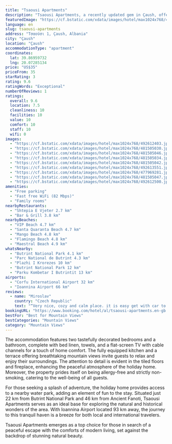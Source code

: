 ```yaml
---
title: "Tsaousi Apartments"
description: "Tsaousi Apartments, a recently updated gem in Çaush, offers travelers a serene retreat with its well-manicured garden and the charm of modern amenities."
featuredImage: "https://cf.bstatic.com/xdata/images/hotel/max1024x768/492612403.jpg?k=abb406bd34982229af39993011873e84db64521273173f79f59637f89ac00c37&o=&hp=1"
language: en
slug: tsaousi-apartments
address: "Τσαούσι 1, Çaush, Albania"
city: "Çaush"
location: "Çaush"
accommodationType: "apartment"
coordinates:
  lat: 39.86959732
  lng: 20.07285134
price: "US$35"
priceFrom: 35
starRating: 3
rating: 9.6
ratingWords: "Exceptional"
numberOfReviews: 1
ratings:
  overall: 9.6
  location: 7.5
  cleanliness: 10
  facilities: 10
  value: 10
  comfort: 10
  staff: 10
  wifi: 0
images:
  - "https://cf.bstatic.com/xdata/images/hotel/max1024x768/492612403.jpg?k=abb406bd34982229af39993011873e84db64521273173f79f59637f89ac00c37&o=&hp=1"
  - "https://cf.bstatic.com/xdata/images/hotel/max1024x768/481505030.jpg?k=e0a3faf21303289202758c10294d737ab5217181c2116ca3a11fa4f1e591f7bd&o=&hp=1"
  - "https://cf.bstatic.com/xdata/images/hotel/max1024x768/481505046.jpg?k=04022bf688355331fedc48c0a74952dfaf80620bf951ec11f05d3abd812fbfd6&o=&hp=1"
  - "https://cf.bstatic.com/xdata/images/hotel/max1024x768/481505034.jpg?k=34e44527823430e986d8f77c17120e339456c4d5d23efb90c79ccc37ac7bd708&o=&hp=1"
  - "https://cf.bstatic.com/xdata/images/hotel/max1024x768/481505042.jpg?k=5f6be33ae0ae3b57caf0c512d6859bda9a6a50853f5960c4f5ff86a5ec987d82&o=&hp=1"
  - "https://cf.bstatic.com/xdata/images/hotel/max1024x768/492613551.jpg?k=5e7be360f35f76f026223e21b168e06d7ef79957e21118c0b4cc0241b20ecdfc&o=&hp=1"
  - "https://cf.bstatic.com/xdata/images/hotel/max1024x768/477969281.jpg?k=a5b57fea9536ec772936e7214e3679517f452f992e3e3a4380ede16fee072013&o=&hp=1"
  - "https://cf.bstatic.com/xdata/images/hotel/max1024x768/481505047.jpg?k=b810eed82480e9175c1acf584d442c1eb8b97caec4af11c36fa4ab0dd768d40d&o=&hp=1"
  - "https://cf.bstatic.com/xdata/images/hotel/max1024x768/492612500.jpg?k=81b0389d707ad45b9e964df4ee40c6016136701f53f3c77c53a39ffd0c02d3d8&o=&hp=1"
amenities:
  - "Free parking"
  - "Fast free WiFi (82 Mbps)"
  - "Family rooms"
nearbyRestaurants:
  - "Shtepia E Vjeter 2.7 km"
  - "Bar & Grill 3.8 km"
nearbyBeaches:
  - "VIP Beach 4.7 km"
  - "Santa Quaranta Beach 4.7 km"
  - "Mango Beach 4.8 km"
  - "Flamingo Beach 4.8 km"
  - "Maestral Beach 4.9 km"
whatsNearby:
  - "Butrint National Park 4.1 km"
  - "Parc National de Butrint 4.3 km"
  - "Plazhi I Krorezes 10 km"
  - "Butrint National Park 12 km"
  - "Parku Kombetar I Butrintit 13 km"
airports:
  - "Corfu International Airport 32 km"
  - "Ioannina Airport 66 km"
reviews:
  - name: "Miroslav"
    country: "Czech Republic"
    text: "“Very nice, cozy and calm place. it is easy get with car to the sea. Perfect and easy communication in English. The partment is clear and suitable also for longer stay.”"
bookingURL: "https://www.booking.com/hotel/al/tsaousi-apartments.en-gb.html?aid=8035640"
bestFor: "Best for Mountain Views"
bestCategories: "Mountain Views"
category: "Mountain Views"
---
```


The accommodation features two tastefully decorated bedrooms and a bathroom, complete with bed linen, towels, and a flat-screen TV with cable channels for a touch of home comfort. The fully equipped kitchen and a terrace offering breathtaking mountain views invite guests to relax and enjoy their surroundings. The attention to detail is evident in the tiled floors and fireplace, enhancing the peaceful atmosphere of the holiday home. Moreover, the property prides itself on being allergy-free and strictly non-smoking, catering to the well-being of all guests.

For those seeking a splash of adventure, the holiday home provides access to a nearby water park, adding an element of fun to the stay. Situated just 22 km from Butrint National Park and 46 km from Ancient Fanoti, Tsaousi Apartments serves as an ideal base for exploring the natural and historical wonders of the area. With Ioannina Airport located 93 km away, the journey to this tranquil haven is a breeze for both local and international travelers.

Tsaousi Apartments emerges as a top choice for those in search of a peaceful escape with the comforts of modern living, set against the backdrop of stunning natural beauty.